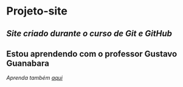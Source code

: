 # **Projeto-site**
**_Site criado durante o curso de Git e GitHub_**
---
## **Estou aprendendo com o professor Gustavo Guanabara**
*Aprenda também [aqui](https://www.cursoemvideo.com/)*


